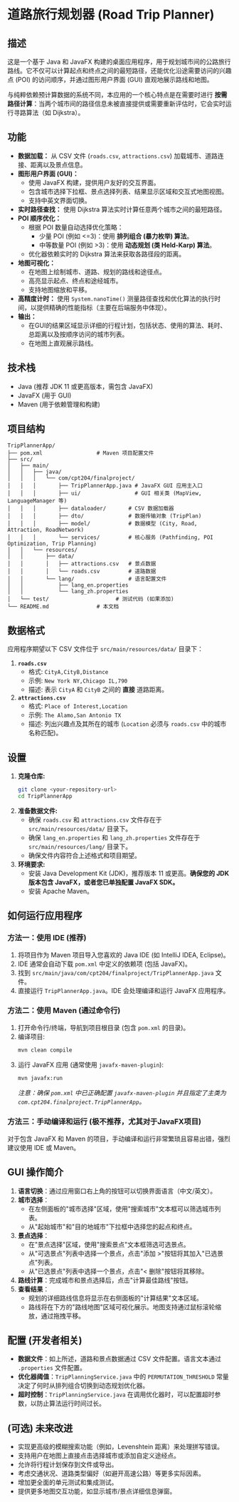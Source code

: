 # 道路旅行规划器 (Road Trip Planner)

## 描述

这是一个基于 Java 和 JavaFX 构建的桌面应用程序，用于规划城市间的公路旅行路线。它不仅可以计算起点和终点之间的最短路径，还能优化沿途需要访问的兴趣点 (POI) 的访问顺序，并通过图形用户界面 (GUI) 直观地展示路线和地图。

与纯粹依赖预计算数据的系统不同，本应用的一个核心特点是在需要时进行 **按需路径计算**：当两个城市间的路径信息未被直接提供或需要重新评估时，它会实时运行寻路算法（如 Dijkstra）。

## 功能

*   **数据加载：** 从 CSV 文件 (`roads.csv`, `attractions.csv`) 加载城市、道路连接、距离以及景点信息。
*   **图形用户界面 (GUI)：**
    *   使用 JavaFX 构建，提供用户友好的交互界面。
    *   包含城市选择下拉框、景点选择列表、结果显示区域和交互式地图视图。
    *   支持中英文界面切换。
*   **实时路径查找：** 使用 Dijkstra 算法实时计算任意两个城市之间的最短路径。
*   **POI 顺序优化：**
    *   根据 POI 数量自动选择优化策略：
        *   少量 POI (例如 <=3)：使用 **排列组合 (暴力枚举) 算法**。
        *   中等数量 POI (例如 >3)：使用 **动态规划 (类 Held-Karp) 算法**。
    *   优化器依赖实时的 Dijkstra 算法来获取各路径段的距离。
*   **地图可视化：**
    *   在地图上绘制城市、道路、规划的路线和途径点。
    *   高亮显示起点、终点和途经城市。
    *   支持地图缩放和平移。
*   **高精度计时：** 使用 `System.nanoTime()` 测量路径查找和优化算法的执行时间，以提供精确的性能指标（主要在后端服务中体现）。
*   **输出：**
    *   在GUI的结果区域显示详细的行程计划，包括状态、使用的算法、耗时、总距离以及按顺序访问的城市列表。
    *   在地图上直观展示路线。

## 技术栈

*   Java (推荐 JDK 11 或更高版本，需包含 JavaFX)
*   JavaFX (用于 GUI)
*   Maven (用于依赖管理和构建)

## 项目结构

```
TripPlannerApp/
├── pom.xml                 # Maven 项目配置文件
├── src/
│   ├── main/
│   │   ├── java/
│   │   │   └── com/cpt204/finalproject/
│   │   │       ├── TripPlannerApp.java # JavaFX GUI 应用主入口
│   │   │       ├── ui/                 # GUI 相关类 (MapView, LanguageManager 等)
│   │   │       ├── dataloader/       # CSV 数据加载器
│   │   │       ├── dto/              # 数据传输对象 (TripPlan)
│   │   │       ├── model/            # 数据模型 (City, Road, Attraction, RoadNetwork)
│   │   │       └── services/         # 核心服务 (Pathfinding, POI Optimization, Trip Planning)
│   │   └── resources/
│   │       ├── data/
│   │       │   ├── attractions.csv   # 景点数据
│   │       │   └── roads.csv         # 道路数据
│   │       └── lang/                 # 语言配置文件
│   │           ├── lang_en.properties
│   │           └── lang_zh.properties
│   └── test/                     # 测试代码 (如果添加)
└── README.md               # 本文档
```

## 数据格式

应用程序期望以下 CSV 文件位于 `src/main/resources/data/` 目录下：

1.  **`roads.csv`**
    *   格式: `CityA,CityB,Distance`
    *   示例: `New York NY,Chicago IL,790`
    *   描述: 表示 `CityA` 和 `CityB` 之间的 **直接** 道路距离。
2.  **`attractions.csv`**
    *   格式: `Place of Interest,Location`
    *   示例: `The Alamo,San Antonio TX`
    *   描述: 列出兴趣点及其所在的城市 (`Location` 必须与 `roads.csv` 中的城市名称匹配)。

## 设置

1.  **克隆仓库:**
    ```bash
    git clone <your-repository-url>
    cd TripPlannerApp
    ```
2.  **准备数据文件:**
    *   确保 `roads.csv` 和 `attractions.csv` 文件存在于 `src/main/resources/data/` 目录下。
    *   确保 `lang_en.properties` 和 `lang_zh.properties` 文件存在于 `src/main/resources/lang/` 目录下。
    *   确保文件内容符合上述格式和项目期望。
3.  **环境要求:**
    *   安装 Java Development Kit (JDK)，推荐版本 11 或更高。**确保您的 JDK 版本包含 JavaFX，或者您已单独配置 JavaFX SDK。**
    *   安装 Apache Maven。

## 如何运行应用程序

### 方法一：使用 IDE (推荐)

1.  将项目作为 Maven 项目导入您喜欢的 Java IDE (如 IntelliJ IDEA, Eclipse)。
2.  IDE 通常会自动下载 `pom.xml` 中定义的依赖项 (包括 JavaFX)。
3.  找到 `src/main/java/com/cpt204/finalproject/TripPlannerApp.java` 文件。
4.  直接运行 `TripPlannerApp.java`。IDE 会处理编译和运行 JavaFX 应用程序。

### 方法二：使用 Maven (通过命令行)

1.  打开命令行/终端，导航到项目根目录 (包含 `pom.xml` 的目录)。
2.  编译项目:
    ```bash
    mvn clean compile
    ```
3.  运行 JavaFX 应用 (通常使用 `javafx-maven-plugin`):
    ```bash
    mvn javafx:run
    ```
    *注意：确保 `pom.xml` 中已正确配置 `javafx-maven-plugin` 并且指定了主类为 `com.cpt204.finalproject.TripPlannerApp`。*

### 方法三：手动编译和运行 (极不推荐，尤其对于JavaFX项目)

对于包含 JavaFX 和 Maven 的项目，手动编译和运行非常繁琐且容易出错，强烈建议使用 IDE 或 Maven。

## GUI 操作简介

1.  **语言切换**：通过应用窗口右上角的按钮可以切换界面语言（中文/英文）。
2.  **城市选择**：
    *   在左侧面板的"城市选择"区域，使用"搜索城市"文本框可以筛选城市列表。
    *   从"起始城市"和"目的地城市"下拉框中选择您的起点和终点。
3.  **景点选择**：
    *   在"景点选择"区域，使用"搜索景点"文本框筛选可选景点。
    *   从"可选景点"列表中选择一个景点，点击"添加 >"按钮将其加入"已选景点"列表。
    *   从"已选景点"列表中选择一个景点，点击"< 删除"按钮将其移除。
4.  **路线计算**：完成城市和景点选择后，点击"计算最佳路线"按钮。
5.  **查看结果**：
    *   规划的详细路线信息将显示在右侧面板的"计算结果"文本区域。
    *   路线将在下方的"路线地图"区域可视化展示。地图支持通过鼠标滚轮缩放，通过拖拽平移。

## 配置 (开发者相关)

*   **数据文件**：如上所述，道路和景点数据通过 CSV 文件配置。语言文本通过 `.properties` 文件配置。
*   **优化器阈值**：`TripPlanningService.java` 中的 `PERMUTATION_THRESHOLD` 常量决定了何时从排列组合切换到动态规划优化器。
*   **超时控制**：`TripPlanningService.java` 在调用优化器时，可以配置超时参数，以防止算法运行时间过长。

## (可选) 未来改进

*   实现更高级的模糊搜索功能（例如，Levenshtein 距离）来处理拼写错误。
*   支持用户在地图上直接点击选择城市或添加自定义途经点。
*   允许将行程计划保存到文件或导出。
*   考虑交通状况、道路类型偏好（如避开高速公路）等更多实际因素。
*   增加更全面的单元测试和集成测试。
*   提供更多地图交互功能，如显示城市/景点详细信息弹窗。 
